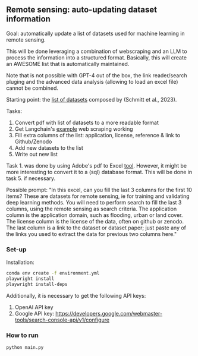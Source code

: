 ## Remote sensing: auto-updating dataset information

Goal: automatically update a list of datasets used for machine learning in remote sensing.

This will be done leveraging a combination of webscraping and an LLM to process the information into a structured format. Basically, this will create an AWESOME list that is automatically maintained.

Note that is not possible with GPT-4 out of the box, the link reader/search pluging and the advanced data analysis (allowing to load an excel file) cannot be combined.

Starting point: the [list of datasets](https://ieeexplore.ieee.org/document/10213439) composed by (Schmitt et al., 2023).

Tasks:
1. Convert pdf with list of datasets to a more readable format
2. Get Langchain's [example](https://python.langchain.com/docs/use_cases/web_scraping#research-automation) web scraping working
3. Fill extra columns of the list: application, license, reference & link to Github/Zenodo
4. Add new datasets to the list
5. Write out new list

Task 1. was done by using Adobe's pdf to Excel [tool](https://www.adobe.com/be_en/acrobat/online/pdf-to-excel.html). However, it might be more interesting to convert it to a (sql) database format. This will be done in task 5. if necessary.

Possible prompt:
"In this excel, can you fill the last 3 columns for the first 10 items?
These are datasets for remote sensing, ie for training and validating deep learning methods. You will need to perform search to fill the last 3 columns, using the <dataset name> remote sensing as search criteria. The application column is the application domain, such as flooding, urban or land cover. The license column is the license of the data, often on github or zenodo. The last column is a link to the dataset or dataset paper; just paste any of the links you used to extract the data for previous two columns here."

### Set-up

Installation:

```bash
conda env create -f environment.yml
playwright install
playwright install-deps
```

Additionally, it is necessary to get the following API keys:
1. OpenAI API key
2. Google API key: https://developers.google.com/webmaster-tools/search-console-api/v1/configure

### How to run
```bash
python main.py
```